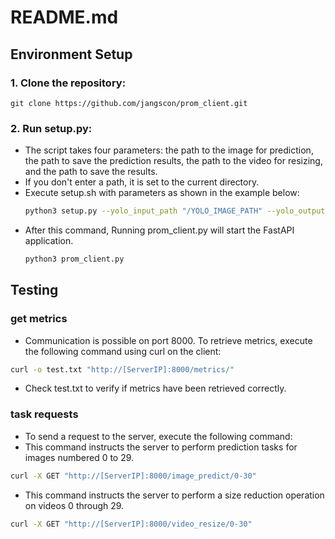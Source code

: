 # README.md

## Environment Setup

### 1. Clone the repository:
```
git clone https://github.com/jangscon/prom_client.git
```

### 2. Run setup.py:
- The script takes four parameters: the path to the image for prediction, the path to save the prediction results, the path to the video for resizing, and the path to save the results.
- If you don't enter a path, it is set to the current directory.
- Execute setup.sh with parameters as shown in the example below:
  ```bash
  python3 setup.py --yolo_input_path "/YOLO_IMAGE_PATH" --yolo_output_path "YOLO_OUTPUT_PATH" --ffmpeg_input_path "/FFMPEG_IMAGE_PATH" --ffmpeg_output_path "/FFMPEG_OUTPUT_PATH" --port PortNumber 
  ```
- After this command, Running prom_client.py will start the FastAPI application.
  ```bash
  python3 prom_client.py 
  ```

## Testing
### get metrics
- Communication is possible on port 8000. To retrieve metrics, execute the following command using curl on the client:
```bash
curl -o test.txt "http://[ServerIP]:8000/metrics/"
```
- Check test.txt to verify if metrics have been retrieved correctly.

### task requests
- To send a request to the server, execute the following command:
-   This command instructs the server to perform prediction tasks for images numbered 0 to 29.
 ```bash
curl -X GET "http://[ServerIP]:8000/image_predict/0-30"
```

- This command instructs the server to perform a size reduction operation on videos 0 through 29.
```bash
curl -X GET "http://[ServerIP]:8000/video_resize/0-30"
```